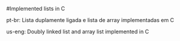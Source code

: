 #Implemented lists in C

pt-br: Lista duplamente ligada e lista de array implementadas em C

us-eng: Doubly linked list and array list implemented in C